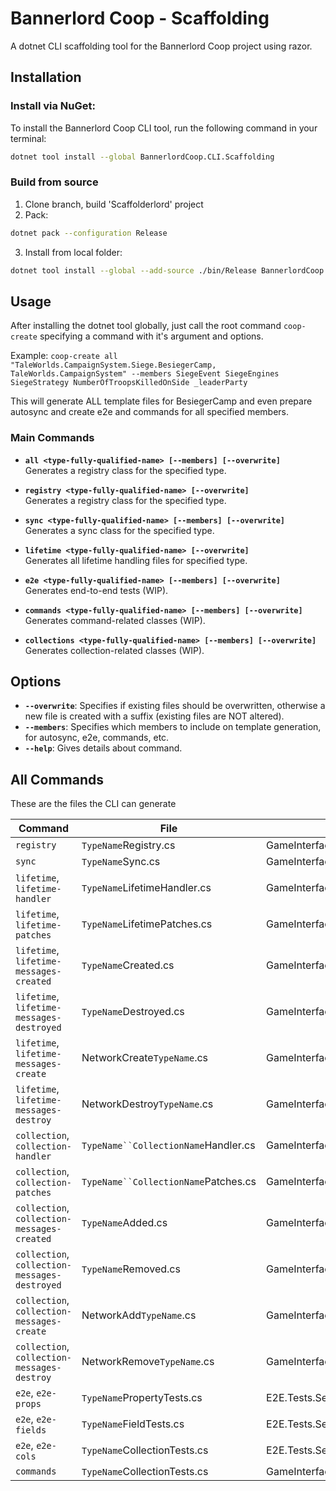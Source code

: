 # Bannerlord Coop - Scaffolding
A dotnet CLI scaffolding tool for the Bannerlord Coop project using razor.

## Installation

### Install via NuGet:
To install the Bannerlord Coop CLI tool, run the following command in your terminal:

```bash
dotnet tool install --global BannerlordCoop.CLI.Scaffolding
```

### Build from source
1. Clone branch, build 'Scaffolderlord' project
2. Pack:
```bash
dotnet pack --configuration Release
```
3. Install from local folder:
```bash
dotnet tool install --global --add-source ./bin/Release BannerlordCoop
```

## Usage

After installing the dotnet tool globally, just call the root command `coop-create` specifying a command with it's argument and options.

Example: `coop-create all "TaleWorlds.CampaignSystem.Siege.BesiegerCamp, TaleWorlds.CampaignSystem" --members SiegeEvent SiegeEngines SiegeStrategy NumberOfTroopsKilledOnSide _leaderParty `

This will generate ALL template files for BesiegerCamp and even prepare autosync and create e2e and commands for all specified members.

### Main Commands
- **`all <type-fully-qualified-name> [--members] [--overwrite]`**  
  Generates a registry class for the specified type.

- **`registry <type-fully-qualified-name> [--overwrite]`**  
  Generates a registry class for the specified type.

- **`sync <type-fully-qualified-name> [--members] [--overwrite]`**  
  Generates a sync class for the specified type.

- **`lifetime <type-fully-qualified-name> [--overwrite]`**  
  Generates all lifetime handling files for specified type.

- **`e2e <type-fully-qualified-name> [--members] [--overwrite]`**  
  Generates end-to-end tests (WIP).

- **`commands <type-fully-qualified-name> [--members] [--overwrite]`**  
  Generates command-related classes (WIP).

- **`collections <type-fully-qualified-name> [--members] [--overwrite]`**  
  Generates collection-related classes (WIP).

## Options

- **`--overwrite`**: Specifies if existing files should be overwritten, otherwise a new file is created with a suffix (existing files are NOT altered).
- **`--members`**: Specifies which members to include on template generation, for autosync, e2e, commands, etc.
- **`--help`**: Gives details about command.

## All Commands
These are the files the CLI can generate

| Command                                  | File                               | Namespace                                         | Output Path                                                                           |
|------------------------------------------|------------------------------------|--------------------------------------------------|---------------------------------------------------------------------------------------|
| `registry`                               | `TypeName`Registry.cs              | GameInterface.Services.`TypeName`s               | GameInterface\\Services\\`TypeName`s\\`TypeName`Registry.cs                           |
| `sync`                                   | `TypeName`Sync.cs                  | GameInterface.Services.`TypeName`s               | GameInterface\\Services\\`TypeName`s\\`TypeName`Sync.cs                               |
| `lifetime`, `lifetime-handler`           | `TypeName`LifetimeHandler.cs       | GameInterface.Services.`TypeName`s.Handlers      | GameInterface\\Services\\`TypeName`s\\Handlers\\`TypeName`LifetimeHandler.cs          |
| `lifetime`, `lifetime-patches`           | `TypeName`LifetimePatches.cs       | GameInterface.Services.`TypeName`s.Patches       | GameInterface\\Services\\`TypeName`s\\Patches\\`TypeName`LifetimePatches.cs           |
| `lifetime`, `lifetime-messages-created`  | `TypeName`Created.cs               | GameInterface.Services.`TypeName`s.Messages      | GameInterface\\Services\\`TypeName`s\\Messages\\Lifetime\\`TypeName`Created.cs        |
| `lifetime`, `lifetime-messages-destroyed`| `TypeName`Destroyed.cs             | GameInterface.Services.`TypeName`s.Messages      | GameInterface\\Services\\`TypeName`s\\Messages\\Lifetime\\`TypeName`Destroyed.cs      |
| `lifetime`, `lifetime-messages-create`   | NetworkCreate`TypeName`.cs         | GameInterface.Services.`TypeName`s.Messages      | GameInterface\\Services\\`TypeName`s\\Messages\\Lifetime\\NetworkCreate`TypeName`.cs  |
| `lifetime`, `lifetime-messages-destroy`  | NetworkDestroy`TypeName`.cs        | GameInterface.Services.`TypeName`s.Messages      | GameInterface\\Services\\`TypeName`s\\Messages\\Lifetime\\NetworkDestroy`TypeName`.cs |
| `collection`, `collection-handler`       | `TypeName``CollectionName`Handler.cs | GameInterface.Services.`TypeName`s.Handlers    | GameInterface\\Services\\`TypeName`s\\Handlers\\`TypeName``CollectionName`Handler.cs  |
| `collection`, `collection-patches`       | `TypeName``CollectionName`Patches.cs | GameInterface.Services.`TypeName`s.Patches    | GameInterface\\Services\\`TypeName`s\\Patches\\`TypeName``CollectionName`Patches.cs   |
| `collection`, `collection-messages-created` | `TypeName`Added.cs               | GameInterface.Services.`TypeName`s.Messages      | GameInterface\\Services\\`TypeName`s\\Messages\\Collections\\`CollectionName`Added.cs |
| `collection`, `collection-messages-destroyed`| `TypeName`Removed.cs            | GameInterface.Services.`TypeName`s.Messages      | GameInterface\\Services\\`TypeName`s\\Messages\\Collections\\`CollectionName`Removed.cs|
| `collection`, `collection-messages-create`   | NetworkAdd`TypeName`.cs           | GameInterface.Services.`TypeName`s.Messages      | GameInterface\\Services\\`TypeName`s\\Messages\\Collections\\NetworkAdd`CollectionName`.cs|
| `collection`, `collection-messages-destroy`  | NetworkRemove`TypeName`.cs        | GameInterface.Services.`TypeName`s.Messages      | GameInterface\\Services\\`TypeName`s\\Messages\\Collections\\NetworkRemove`CollectionName`.cs|
| `e2e`, `e2e-props`                          | `TypeName`PropertyTests.cs        | E2E.Tests.Services.`TypeName`s      | E2E.Tests\\Services\\`TypeName`s\\`TypeName`PropertyTests.cs|
| `e2e`, `e2e-fields`                          | `TypeName`FieldTests.cs         | E2E.Tests.Services.`TypeName`s       | E2E.Tests\\Services\\`TypeName`s\\`TypeName`FieldTests.cs|
| `e2e`, `e2e-cols`                          | `TypeName`CollectionTests.cs         | E2E.Tests.Services.`TypeName`s       | E2E.Tests\\Services\\`TypeName`s\\`TypeName`CollectionTests.cs|
| `commands`                          | `TypeName`CollectionTests.cs         | GameInterface.Services.`TypeName`s.Commands;      | GameInterface\\Services\\`TypeName`s\\Commands\\`TypeName`DebugCommands.cs|
